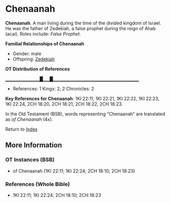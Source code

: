 # Chenaanah
**Chenaanah**. 
A man living during the time of the divided kingdom of Israel. He was the father of Zedekiah, a false prophet during the reign of Ahab (acai). 
Roles include: 
_False Prophet_. 




**Familial Relationships of Chenaanah**


* Gender: male
* Offspring: [Zedekiah](Zedekiah.2.md)


**OT Distribution of References**

▁▁▁▁▁▁▁▁▁▁█▁▁█▁▁▁▁▁▁▁▁▁▁▁▁▁▁▁▁▁▁▁▁▁▁▁▁▁
* References: 1 Kings: 2; 2 Chronicles: 2



**Key References for Chenaanah**: 
1KI 22:11, 1KI 22:21, 1KI 22:22, 1KI 22:23, 1KI 22:24, 2CH 18:20, 2CH 18:21, 2CH 18:22, 2CH 18:23. 


In the Old Testament (BSB), words representing “Chenaanah” are translated as 
*of Chenaanah* (4x). 




Return to [Index](00-Index.md)

## More Information

### OT Instances (BSB)

* of Chenaanah (1KI 22:11; 1KI 22:24; 2CH 18:10; 2CH 18:23)



### References (Whole Bible)

* 1KI 22:11; 1KI 22:24; 2CH 18:10; 2CH 18:23




